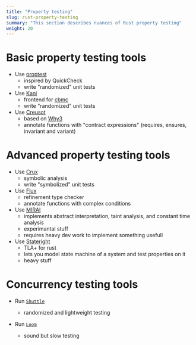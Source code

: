 ```yaml
---
title: "Property testing"
slug: rust-property-testing
summary: "This section describes nuances of Rust property testing"
weight: 20
---
```


# Basic property testing tools

- Use [proptest](https://docs.rs/proptest/latest/proptest/)
  - inspired by QuickCheck
  - write "randomized" unit tests
- Use [Kani](https://github.com/model-checking/kani)
  - frontend for [cbmc](https://www.cprover.org/cbmc/)
  - write "randomized" unit tests
- Use [Creusot](https://github.com/xldenis/creusot)
  - based on [Why3](https://why3.lri.fr/)
  - annotate functions with "contract expressions" (requires, ensures, invariant and variant)

# Advanced property testing tools

- Use [Crux](https://github.com/GaloisInc/crucible/blob/master/crux-mir/README.md)
  - symbolic analysis
  - write "symbolized" unit tests
- Use [Flux](https://github.com/flux-rs/flux)
  - refinement type checker
  - annotate functions with complex conditions
- Use [MIRAI](https://github.com/facebookexperimental/MIRAI)
  - implements abstract interpretation, taint analysis, and constant time analysis
  - experimantal stuff
  - requires heavy dev work to implement something usefull
- Use [Stateright](https://www.stateright.rs/title-page.html)
  - TLA+ for rust
  - lets you model state machine of a system and test properties on it
  - heavy stuff

# Concurrency testing tools

- Run [`Shuttle`](https://github.com/awslabs/shuttle)
  - randomized and lightweight testing

- Run [`Loom`](https://docs.rs/loom/latest/loom/)
  - sound but slow testing
